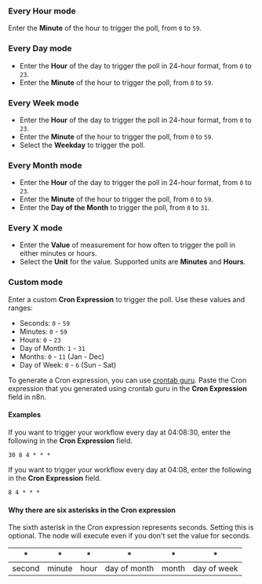 ### Every Hour mode

Enter the **Minute** of the hour to trigger the poll, from `0` to `59`.

### Every Day mode

* Enter the **Hour** of the day to trigger the poll in 24-hour format, from `0` to `23`.
* Enter the **Minute** of the hour to trigger the poll, from `0` to `59`.

### Every Week mode

* Enter the **Hour** of the day to trigger the poll in 24-hour format, from `0` to `23`.
* Enter the **Minute** of the hour to trigger the poll, from `0` to `59`.
* Select the **Weekday** to trigger the poll.

### Every Month mode

* Enter the **Hour** of the day to trigger the poll in 24-hour format, from `0` to `23`.
* Enter the **Minute** of the hour to trigger the poll, from `0` to `59`.
* Enter the **Day of the Month** to trigger the poll, from `0` to `31`.

### Every X mode

* Enter the **Value** of measurement for how often to trigger the poll in either minutes or hours.
* Select the **Unit** for the value. Supported units are **Minutes** and **Hours**.

### Custom mode

Enter a custom **Cron Expression** to trigger the poll. Use these values and ranges:

* Seconds: `0` - `59`
* Minutes: `0` - `59`
* Hours: `0` - `23`
* Day of Month: `1` - `31`
* Months: `0` - `11` (Jan - Dec)
* Day of Week: `0` - `6` (Sun - Sat)

To generate a Cron expression, you can use [crontab guru](https://crontab.guru). Paste the Cron expression that you generated using crontab guru in the **Cron Expression** field in n8n.

#### Examples

If you want to trigger your workflow every day at 04:08:30, enter the following in the **Cron Expression** field.
```
30 8 4 * * *
```

If you want to trigger your workflow every day at 04:08, enter the following in the **Cron Expression** field.
```
8 4 * * *
```

#### Why there are six asterisks in the Cron expression

The sixth asterisk in the Cron expression represents seconds. Setting this is optional. The node will execute even if you don't set the value for seconds.

|  *  |  *  |  *  |  *  |  *  |  *  |
|:--:|:--:|:--:|:--:|:--:|:--:|
|second|minute|hour|day of month|month|day of week|